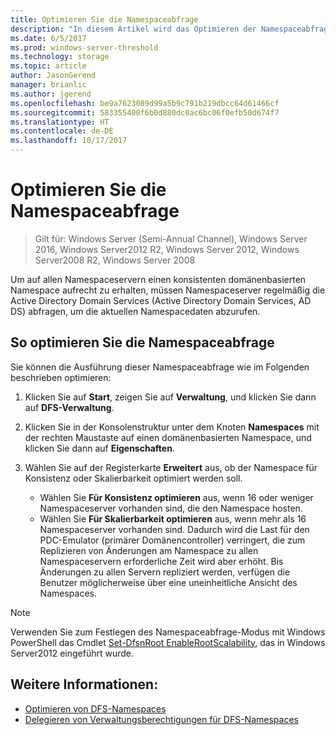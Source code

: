 ```yaml
---
title: Optimieren Sie die Namespaceabfrage
description: "In diesem Artikel wird das Optimieren der Namespaceabfrage beschrieben, um auf allen Namespaceservern einen konsistenten domänenbasierten Namespace beizubehalten"
ms.date: 6/5/2017
ms.prod: windows-server-threshold
ms.technology: storage
ms.topic: article
author: JasonGerend
manager: brianlic
ms.author: jgerend
ms.openlocfilehash: be9a7623089d99a5b9c791b219dbcc64d61466cf
ms.sourcegitcommit: 583355400f6b0d880dc0ac6bc06f0efb50d674f7
ms.translationtype: HT
ms.contentlocale: de-DE
ms.lasthandoff: 10/17/2017
---
```

# <a name="optimize-namespace-polling"></a>Optimieren Sie die Namespaceabfrage

> Gilt für: Windows Server (Semi-Annual Channel), Windows Server 2016, Windows Server2012 R2, Windows Server 2012, Windows Server2008 R2, Windows Server 2008

Um auf allen Namespaceservern einen konsistenten domänenbasierten Namespace aufrecht zu erhalten, müssen Namespaceserver regelmäßig die Active Directory Domain Services (Active Directory Domain Services, AD DS) abfragen, um die aktuellen Namespacedaten abzurufen. 

## <a name="to-optimize-namespace-polling"></a>So optimieren Sie die Namespaceabfrage

Sie können die Ausführung dieser Namespaceabfrage wie im Folgenden beschrieben optimieren:

1.  Klicken Sie auf **Start**, zeigen Sie auf **Verwaltung**, und klicken Sie dann auf **DFS-Verwaltung**.

2.  Klicken Sie in der Konsolenstruktur unter dem Knoten **Namespaces** mit der rechten Maustaste auf einen domänenbasierten Namespace, und klicken Sie dann auf **Eigenschaften**.

3.  Wählen Sie auf der Registerkarte **Erweitert** aus, ob der Namespace für Konsistenz oder Skalierbarkeit optimiert werden soll.

    -   Wählen Sie **Für Konsistenz optimieren** aus, wenn 16 oder weniger Namespaceserver vorhanden sind, die den Namespace hosten.
    -   Wählen Sie **Für Skalierbarkeit optimieren** aus, wenn mehr als 16 Namespaceserver vorhanden sind. Dadurch wird die Last für den PDC-Emulator (primärer Domänencontroller) verringert, die zum Replizieren von Änderungen am Namespace zu allen Namespaceservern erforderliche Zeit wird aber erhöht. Bis Änderungen zu allen Servern repliziert werden, verfügen die Benutzer möglicherweise über eine uneinheitliche Ansicht des Namespaces.

> [!NOTE]
> Verwenden Sie zum Festlegen des Namespaceabfrage-Modus mit Windows PowerShell das Cmdlet [Set-DfsnRoot EnableRootScalability](https://technet.microsoft.com/library/jj884281.aspx), das in Windows Server2012 eingeführt wurde.

## <a name="see-also"></a>Weitere Informationen:

-   [Optimieren von DFS-Namespaces](tuning-dfs-namespaces.md)
-   [Delegieren von Verwaltungsberechtigungen für DFS-Namespaces](delegate-management-permissions-for-dfs-namespaces.md)